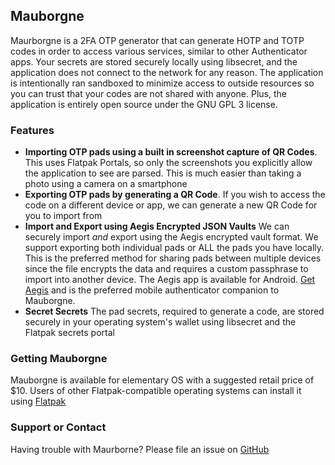 ## Mauborgne

Maurborgne is a 2FA OTP generator that can generate HOTP and TOTP codes in order to access various services, similar to other Authenticator apps. Your secrets are stored securely locally using libsecret, and the application does not connect to the network for any reason. The application is intentionally ran sandboxed to minimize access to outside resources so you can trust that your codes are not shared with anyone. Plus, the application is entirely open source under the GNU GPL 3 license.

### Features

- **Importing OTP pads using a built in screenshot capture of QR Codes**. This uses Flatpak Portals, so only the screenshots you explicitly allow the application to see are parsed. This is much easier than taking a photo using a camera on a smartphone
- **Exporting OTP pads by generating a QR Code**. If you wish to access the code on a different device or app, we can generate a new QR Code for you to import from
- **Import and Export using Aegis Encrypted JSON Vaults** We can securely import *and* export using the Aegis encrypted vault format. We support exporting both individual pads or ALL the pads you have locally. This is the preferred method for sharing pads between multiple devices since the file encrypts the data and requires a custom passphrase to import into another device. The Aegis app is available for Android. [Get Aegis](https://getaegis.app/) and is the preferred mobile authenticator companion to Mauborgne.
- **Secret Secrets** The pad secrets, required to generate a code, are stored securely in your operating system's wallet using libsecret and the Flatpak secrets portal

### Getting Mauborgne

Mauborgne is available for elementary OS with a suggested retail price of $10. Users of other Flatpak-compatible operating systems can install it using [Flatpak](http://jhaygood86.github.io/maurborgne/maurborgne.flatpakref)

### Support or Contact

Having trouble with Maurborne? Please file an issue on [GitHub](https://github.com/jhaygood86/mauborgne/issues)
